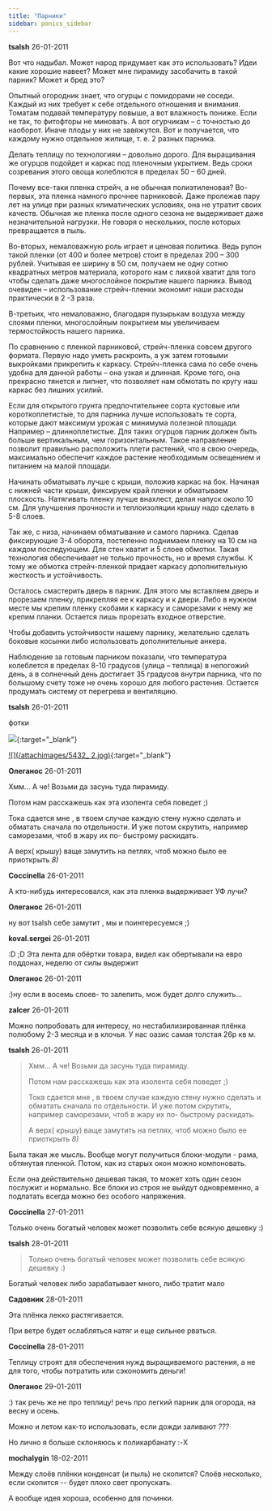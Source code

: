 ```yaml
---
title: "Парники"
sidebar: ponics_sidebar
---
```


**tsalsh** 26-01-2011

Вот что надыбал. Может народ придумает как это использовать? Идеи какие хорошие навеет? Может мне пирамиду засобачить в такой парник? Может и бред это?

Опытный огородник знает, что огурцы с помидорами не соседи. Каждый из них требует к себе отдельного отношения и внимания. Томатам подавай температуру повыше, а вот влажность пониже. Если не так, то фитофторы не миновать. А вот огурчикам – с точностью до наоборот. Иначе плоды у них не завяжутся. Вот и получается, что каждому нужно отдельное жилище, т. е. 2 разных парника. 

Делать теплицу по технологиям – довольно дорого. Для выращивания же огурцов подойдет и каркас под пленочным укрытием. Ведь сроки созревания этого овоща колеблются в пределах 50 – 60 дней.

Почему все-таки пленка стрейч, а не обычная полиэтиленовая? Во-первых, эта пленка намного прочнее парниковой. Даже пролежав пару лет на улице при разных климатических условиях, она не утратит своих качеств. Обычная же пленка после одного сезона не выдерживает даже незначительной нагрузки. Не говоря о нескольких, после которых превращается в пыль.

Во-вторых, немаловажную роль играет и ценовая политика. Ведь рулон такой пленки (от 400 и более метров) стоит в пределах 200 – 300 рублей. Учитывая ее ширину в 50 см, получаем не одну сотню квадратных метров материала, которого нам с лихвой хватит для того чтобы сделать даже многослойное покрытие нашего парника. Вывод очевиден – использование стрейч-пленки экономит наши расходы практически в 2 -3 раза.

В-третьих, что немаловажно, благодаря пузырькам воздуха между слоями пленки, многослойным покрытием мы увеличиваем термостойкость нашего парника. 

По сравнению с пленкой парниковой, стрейч-пленка совсем другого формата. Первую надо уметь раскроить, а уж затем готовыми выкройками прикрепить к каркасу. Стрейч-пленка сама по себе очень удобна для данной работы – она узкая и длинная. Кроме того, она прекрасно тянется и липнет, что позволяет нам обмотать по кругу наш каркас без лишних усилий. 

Если для открытого грунта предпочтительнее сорта кустовые или короткоплетистые, то для парника лучше использовать те сорта, которые дают максимум урожая с минимума полезной площади. Например – длинноплетистые. Для таких огурцов парник должен быть больше вертикальным, чем горизонтальным. Такое направление позволит правильно расположить плети растений, что в свою очередь, максимально обеспечит каждое растение необходимым освещением и питанием на малой площади.

Начинать обматывать лучше с крыши, положив каркас на бок. Начиная с нижней части крыши, фиксируем край пленки и обматываем плоскость. Натягивать пленку лучше внахлест, делая напуск около 10 см. Для улучшения прочности и теплоизоляции крышу надо сделать в 5-8 слоев. 

Так же, с низа, начинаем обматывание и самого парника. Сделав фиксирующие 3-4 оборота, постепенно поднимаем пленку на 10 см на каждом последующем. Для стен хватит и 5 слоев обмотки. Такая технология обеспечивает не только прочность, но и время службы. К тому же обмотка стрейч-пленкой придает каркасу дополнительную жесткость и устойчивость. 

Осталось смастерить дверь в парник. Для этого мы вставляем дверь и прорезаем пленку, прикрепляя ее к каркасу и к двери. Либо в нужном месте мы крепим пленку скобами к каркасу и саморезами к нему же крепим планки. Остается лишь прорезать входное отверстие. 

Чтобы добавить устойчивости нашему парнику, желательно сделать боковые косынки либо использовать дополнительные анкера. 

Наблюдение за готовым парником показали, что температура колеблется в пределах 8-10 градусов (улица – теплица) в непогожий день, а в солнечный день достигает 35 градусов внутри парника, что по большому счету тоже не очень хорошо для любого растения. Остается продумать систему от перегрева и вентиляцию.



**tsalsh** 26-01-2011

фотки

[![](/attachimages/5430_.jpg)](https://t.me/ponics_ru_files/4739){:target="_blank"}

[![](/attachimages/5432_ 2.jpg)](https://t.me/ponics_ru_files/4740){:target="_blank"}

**Олеганос** 26-01-2011

Хмм... А че! Возьми да засунь туда пирамиду. 

Потом нам расскажешь как эта изолента себя поведет ;)

Тока сдается мне , в твоем случае каждую стену нужно сделать и обматать сначала по отдельности. И уже потом скрутить, например саморезами, чтоб в жару их по- быстрому раскидать. 

А верх( крышу) ваще замутить на петлях, чтоб можно было ее приоткрыть *8)*


**Coccinella** 26-01-2011

А кто-нибудь интересовался, как эта пленка выдерживает УФ лучи?


**Олеганос** 26-01-2011

ну вот tsalsh себе замутит , мы и поинтересуемся ;)


**koval.sergei** 26-01-2011

 :D ;D Эта лента для обёртки товара, видел как обертывали на евро поддонах, неделю от силы выдержит


**Олеганос** 26-01-2011

 :)ну если в восемь слоев- то залепить, мож будет долго служить...


**zalcer** 26-01-2011

Можно попробовать для интересу, но нестабилизированная плёнка полюбому 2-3 месяца и в клочья. У нас оазис самая толстая 26р кв м. 


**tsalsh** 26-01-2011

> Хмм... А че! Возьми да засунь туда пирамиду. 
> 
> Потом нам расскажешь как эта изолента себя поведет ;)
> 
> Тока сдается мне , в твоем случае каждую стену нужно сделать и обматать сначала по отдельности. И уже потом скрутить, например саморезами, чтоб в жару их по- быстрому раскидать. 
> 
> А верх( крышу) ваще замутить на петлях, чтоб можно было ее приоткрыть *8)*

Была такая же мысль. Вообще могут получиться блоки-модули - рама, обтянутая пленкой. Потом, как из старых окон можно компоновать.

Если она действительно дешевая такая, то может хоть один сезон послужит и нормально. Все блоки из строя не выйдут одновременно, а подлатать всегда можно без особого напряжения.


**Coccinella** 27-01-2011

Только очень богатый человек может позволить себе всякую дешевку :)


**tsalsh** 28-01-2011

> Только очень богатый человек может позволить себе всякую дешевку :)

Богатый человек либо зарабатывает много, либо тратит мало


**Садовник** 28-01-2011

Эта плёнка лекко растягивается. 

При ветре будет ослабляться натяг и еще сильнее рваться.


**Coccinella** 28-01-2011

Теплицу строят для обеспечения нужд выращиваемого растения, а не для того, чтобы потратить или сэкономить деньги!


**Олеганос** 29-01-2011

 :) так речь же не про теплицу! речь про легкий парник для огорода, на весну и осень. 

Можно и летом как-то использовать, если дожди заливают *???*

Но лично я больше склоняюсь к поликарбанату :-X


**mochalygin** 18-02-2011

Между слоёв плёнки конденсат (и пыль) не скопится? Слоёв несколько, если скопится -- будет плохо свет пропускать.

А вообще идея хороша, особенно для починки. 


